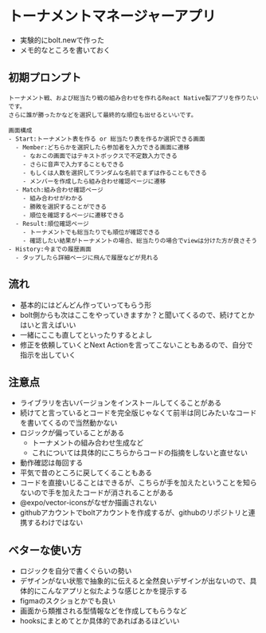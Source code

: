 # トーナメントマネージャーアプリ
- 実験的にbolt.newで作った
- メモ的なところを書いておく

## 初期プロンプト
```
トーナメント戦、および総当たり戦の組み合わせを作れるReact Native製アプリを作りたいです。
さらに誰が勝ったかなどを選択して最終的な順位も出せるといいです。

画面構成
- Start:トーナメント表を作る or 総当たり表を作るか選択できる画面
  - Member:どちらかを選択したら参加者を入力できる画面に遷移
    - なおこの画面ではテキストボックスで不定数入力できる
    - さらに音声で入力することもできる
    - もしくは人数を選択してランダムな名前でまずは作ることもできる
    - メンバーを作成したら組み合わせ確認ページに遷移
  - Match:組み合わせ確認ページ
    - 組み合わせがわかる
    - 勝敗を選択することができる
    - 順位を確認するページに遷移できる
  - Result:順位確認ページ
    - トーナメントでも総当たりでも順位が確認できる
    - 確認したい結果がトーナメントの場合、総当たりの場合でviewは分けた方が良さそう
- History:今までの履歴画面
  - タップしたら詳細ページに飛んで履歴などが見れる
```

## 流れ
- 基本的にはどんどん作っていってもらう形
- bolt側からも次はここをやっていきますか？と聞いてくるので、続けてとかはいと言えばいい
- 一緒にここも直してといったりするとよし
- 修正を依頼していくとNext Actionを言ってこないこともあるので、自分で指示を出していく

## 注意点
- ライブラリを古いバージョンをインストールしてくることがある
- 続けてと言っているとコードを完全版じゃなくて前半は同じみたいなコードを書いてくるので当然動かない
- ロジックが偏っていることがある
  - トーナメントの組み合わせ生成など
  - これについては具体的にこちらからコードの指摘をしないと直せない
- 動作確認は毎回する
- 平気で昔のところに戻してくることもある
- コードを直接いじることはできるが、こちらが手を加えたということを知らないので手を加えたコードが消されることがある
- @expo/vector-iconsがなぜか描画されない
- githubアカウントでboltアカウントを作成するが、githubのリポジトリと連携するわけではない

## ベターな使い方
- ロジックを自分で書くぐらいの勢い
- デザインがない状態で抽象的に伝えると全然良いデザインが出ないので、具体的にこんなアプリと似たような感じとかを提示する
- figmaのスクショとかでも良い
- 画面から類推される型情報などを作成してもらうなど
- hooksにまとめてとか具体的であればあるほどいい